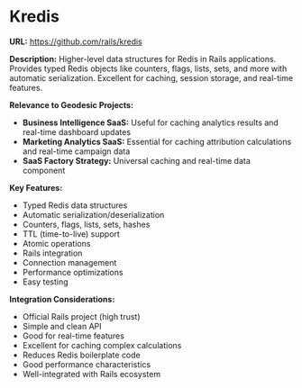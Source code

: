 # Kredis

**URL:** https://github.com/rails/kredis

**Description:**
Higher-level data structures for Redis in Rails applications. Provides typed Redis objects like counters, flags, lists, sets, and more with automatic serialization. Excellent for caching, session storage, and real-time features.

**Relevance to Geodesic Projects:**
- **Business Intelligence SaaS:** Useful for caching analytics results and real-time dashboard updates
- **Marketing Analytics SaaS:** Essential for caching attribution calculations and real-time campaign data
- **SaaS Factory Strategy:** Universal caching and real-time data component

**Key Features:**
- Typed Redis data structures
- Automatic serialization/deserialization
- Counters, flags, lists, sets, hashes
- TTL (time-to-live) support
- Atomic operations
- Rails integration
- Connection management
- Performance optimizations
- Easy testing

**Integration Considerations:**
- Official Rails project (high trust)
- Simple and clean API
- Good for real-time features
- Excellent for caching complex calculations
- Reduces Redis boilerplate code
- Good performance characteristics
- Well-integrated with Rails ecosystem
